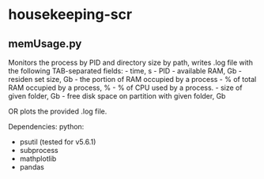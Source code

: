 # housekeeping-scr

## memUsage.py

Monitors the process by PID and directory size by path, writes .log file with the following TAB-separated fields:
     - time, s
     - PID
     - available RAM, Gb
     - residen set size, Gb - the portion of RAM occupied by a process
     - % of total RAM occupied by a process, %
     - % of CPU used by a process.
     - size of given folder, Gb
     - free disk space on partition with given folder, Gb
     
OR plots the provided .log file.

Dependencies:
python:
 - psutil (tested for v5.6.1)
 - subprocess
 - mathplotlib
 - pandas


